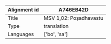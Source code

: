 |Alignment id | A746EB42D
| --- | --- 
|Title | MSV 1,02: Poṣadhavastu 
|Type | translation
|Languages | ['bo', 'sa']